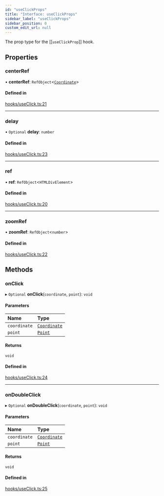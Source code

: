 ```yaml
---
id: "useClickProps"
title: "Interface: useClickProps"
sidebar_label: "useClickProps"
sidebar_position: 0
custom_edit_url: null
---
```


The prop type for the [[`useClickProp`]] hook.

## Properties

### centerRef

• **centerRef**: `RefObject`<[`Coordinate`](Coordinate.md)\>

#### Defined in

[hooks/useClick.ts:21](https://github.com/rob-blackbourn/jetblack-map/blob/37c0ad1/src/hooks/useClick.ts#L21)

___

### delay

• `Optional` **delay**: `number`

#### Defined in

[hooks/useClick.ts:23](https://github.com/rob-blackbourn/jetblack-map/blob/37c0ad1/src/hooks/useClick.ts#L23)

___

### ref

• **ref**: `RefObject`<`HTMLDivElement`\>

#### Defined in

[hooks/useClick.ts:20](https://github.com/rob-blackbourn/jetblack-map/blob/37c0ad1/src/hooks/useClick.ts#L20)

___

### zoomRef

• **zoomRef**: `RefObject`<`number`\>

#### Defined in

[hooks/useClick.ts:22](https://github.com/rob-blackbourn/jetblack-map/blob/37c0ad1/src/hooks/useClick.ts#L22)

## Methods

### onClick

▸ `Optional` **onClick**(`coordinate`, `point`): `void`

#### Parameters

| Name | Type |
| :------ | :------ |
| `coordinate` | [`Coordinate`](Coordinate.md) |
| `point` | [`Point`](../modules.md#point) |

#### Returns

`void`

#### Defined in

[hooks/useClick.ts:24](https://github.com/rob-blackbourn/jetblack-map/blob/37c0ad1/src/hooks/useClick.ts#L24)

___

### onDoubleClick

▸ `Optional` **onDoubleClick**(`coordinate`, `point`): `void`

#### Parameters

| Name | Type |
| :------ | :------ |
| `coordinate` | [`Coordinate`](Coordinate.md) |
| `point` | [`Point`](../modules.md#point) |

#### Returns

`void`

#### Defined in

[hooks/useClick.ts:25](https://github.com/rob-blackbourn/jetblack-map/blob/37c0ad1/src/hooks/useClick.ts#L25)

